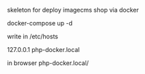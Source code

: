 skeleton for deploy imagecms shop via docker

docker-compose up -d

write in /etc/hosts

127.0.0.1   php-docker.local

in browser
php-docker.local/